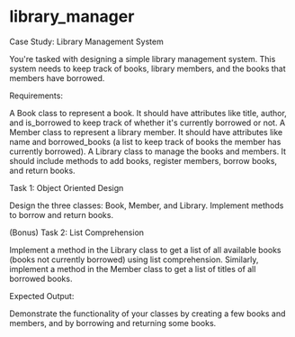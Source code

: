 # library_manager

Case Study: Library Management System

You're tasked with designing a simple library management system. This system needs to keep track of books, library members, and the books that members have borrowed.

Requirements:

A Book class to represent a book. It should have attributes like title, author, and is_borrowed to keep track of whether it's currently borrowed or not.
A Member class to represent a library member. It should have attributes like name and borrowed_books (a list to keep track of books the member has currently borrowed).
A Library class to manage the books and members. It should include methods to add books, register members, borrow books, and return books.

Task 1: Object Oriented Design

Design the three classes: Book, Member, and Library. Implement methods to borrow and return books.

(Bonus) Task 2: List Comprehension

Implement a method in the Library class to get a list of all available books (books not currently borrowed) using list comprehension. Similarly, implement a method in the Member class to get a list of titles of all borrowed books.

Expected Output:

Demonstrate the functionality of your classes by creating a few books and members, and by borrowing and returning some books.
